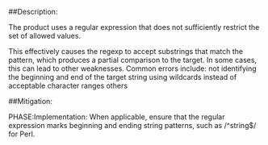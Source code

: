 ##Description:

The product uses a regular expression that does not sufficiently restrict the set of allowed values.

This effectively causes the regexp to accept substrings that match the pattern, which produces a partial comparison to the target. In some cases, this can lead to other weaknesses. Common errors include: not identifying the beginning and end of the target string using wildcards instead of acceptable character ranges others

##Mitigation:


PHASE:Implementation:
When applicable, ensure that the regular expression marks beginning and ending string patterns, such as /^string$/ for Perl.

